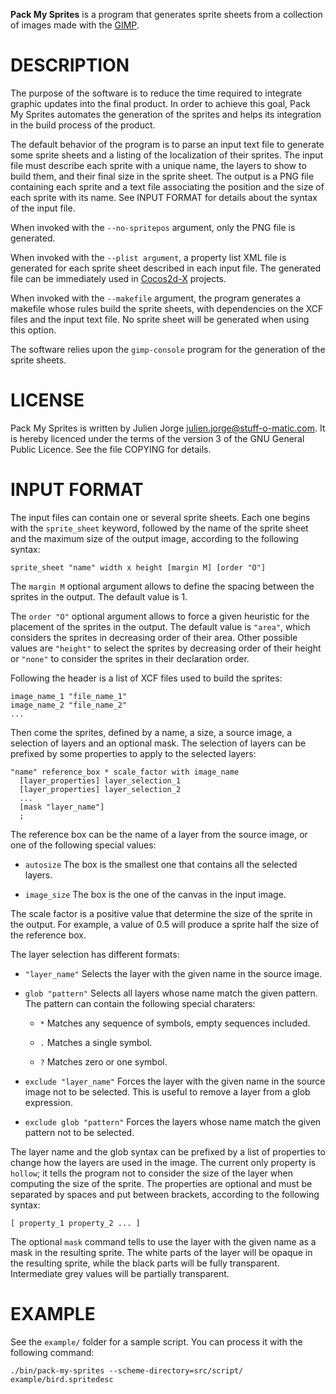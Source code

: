 **Pack My Sprites** is a program that generates sprite sheets from a
collection of images made with the [GIMP](http://www.gimp.org/).

DESCRIPTION
====

The purpose of the software is to reduce the time required to
integrate graphic updates into the final product. In order to achieve
this goal, Pack My Sprites automates the generation of the sprites and
helps its integration in the build process of the product.

The default behavior of the program is to parse an input text file to
generate some sprite sheets and a listing of the localization of their
sprites. The input file must describe each sprite with a unique name,
the layers to show to build them, and their final size in the sprite
sheet. The output is a PNG file containing each sprite and a text file
associating the position and the size of each sprite with its
name. See INPUT FORMAT for details about the syntax of the input file.

When invoked with the `--no-spritepos` argument, only the PNG file is
generated.

When invoked with the `--plist argument`, a property list XML file is
generated for each sprite sheet described in each input file. The
generated file can be immediately used in [Cocos2d-X](http://www.cocos2d-x.org/) projects.

When invoked with the `--makefile` argument, the program generates a
makefile whose rules build the sprite sheets, with dependencies on the
XCF files and the input text file. No sprite sheet will be generated
when using this option.

The software relies upon the `gimp-console` program for the
generation of the sprite sheets.

LICENSE
====

Pack My Sprites is written by Julien Jorge <julien.jorge@stuff-o-matic.com>.
It is hereby licenced under the terms of the version 3 of the GNU
General Public Licence. See the file COPYING for details.

INPUT FORMAT
====

The input files can contain one or several sprite sheets. Each one
begins with the `sprite_sheet` keyword, followed by the name of the
sprite sheet and the maximum size of the output image, according to
the following syntax:

    sprite_sheet "name" width x height [margin M] [order "O"]

The `margin M` optional argument allows to define the spacing
between the sprites in the output. The default value is 1.

The `order "O"` optional argument allows to force a given heuristic
for the placement of the sprites in the output. The default value is
`"area"`, which considers the sprites in decreasing order of their
area. Other possible values are `"height"` to select the sprites by
decreasing order of their height or `"none"` to consider the sprites in
their declaration order.

Following the header is a list of XCF files used to build the sprites:

    image_name_1 "file_name_1"
    image_name_2 "file_name_2"
    ...

Then come the sprites, defined by a name, a size, a source image, a
selection of layers and an optional mask. The selection of layers can
be prefixed by some properties to apply to the selected layers:

    "name" reference_box * scale_factor with image_name
      [layer_properties] layer_selection_1
      [layer_properties] layer_selection_2
      ...
      [mask "layer_name"]
      ;

The reference box can be the name of a layer from the source image, or
one of the following special values:

  - `autosize`
      The box is the smallest one that contains all the selected layers.

  - `image_size`
      The box is the one of the canvas in the input image.

The scale factor is a positive value that determine the size of the
sprite in the output. For example, a value of 0.5 will produce a
sprite half the size of the reference box.

The layer selection has different formats:

  - `"layer_name"`
      Selects the layer with the given name in the source image.

  - `glob "pattern"`
      Selects all layers whose name match the given pattern. The
      pattern can contain the following special charaters:

    - `*`  Matches any sequence of symbols, empty sequences included.

    - `.`  Matches a single symbol.

    - `?`  Matches zero or one symbol.

  - `exclude "layer_name"`
      Forces the layer with the given name in the source image not to
      be selected. This is useful to remove a layer from a glob
      expression.

  - `exclude glob "pattern"`
      Forces the layers whose name match the given pattern not to be
      selected.

The layer name and the glob syntax can be prefixed by a list of
properties to change how the layers are used in the image. The current
only property is `hollow`; it tells the program not to consider the
size of the layer when computing the size of the sprite. The
properties are optional and must be separated by spaces and put
between brackets, according to the following syntax:

    [ property_1 property_2 ... ]

The optional `mask` command tells to use the layer with the given name
as a mask in the resulting sprite. The white parts of the layer will
be opaque in the resulting sprite, while the black parts will be fully
transparent. Intermediate grey values will be partially transparent.

EXAMPLE
====

See the `example/` folder for a sample script. You can process it with
the following command:

    ./bin/pack-my-sprites --scheme-directory=src/script/ example/bird.spritedesc
 
